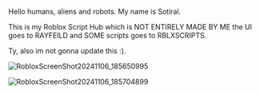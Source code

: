 Hello humans, aliens and robots. My name is Sotiral.

This is my Roblox Script Hub which is NOT ENTIRELY MADE BY ME the UI goes to RAYFEILD and SOME scripts goes to RBLXSCRIPTS.

Ty, also im not gonna update this :).


![RobloxScreenShot20241106_185650995](https://github.com/user-attachments/assets/61cc0e56-02e2-4cf5-81f8-e63eb00a55bb)



































































































































































![RobloxScreenShot20241106_185704899](https://github.com/user-attachments/assets/959a918f-1056-43d1-9711-c66ea1a94180)
